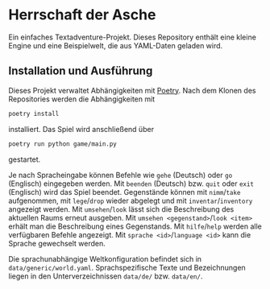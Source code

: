 # Herrschaft der Asche

Ein einfaches Textadventure-Projekt. Dieses Repository enthält eine kleine Engine und eine Beispielwelt, die aus YAML-Daten geladen wird.

## Installation und Ausführung

Dieses Projekt verwaltet Abhängigkeiten mit [Poetry](https://python-poetry.org/).
Nach dem Klonen des Repositories werden die Abhängigkeiten mit

```bash
poetry install
```

installiert. Das Spiel wird anschließend über

```bash
poetry run python game/main.py
```

gestartet.

Je nach Spracheingabe können Befehle wie `gehe` (Deutsch) oder `go` (Englisch) eingegeben werden. Mit `beenden` (Deutsch) bzw. `quit` oder `exit` (Englisch) wird das Spiel beendet.
Gegenstände können mit `nimm`/`take` aufgenommen, mit `lege`/`drop` wieder abgelegt und mit `inventar`/`inventory` angezeigt werden. Mit `umsehen`/`look` lässt sich die Beschreibung des aktuellen Raums erneut ausgeben. Mit `umsehen <gegenstand>`/`look <item>` erhält man die Beschreibung eines Gegenstands. Mit `hilfe`/`help` werden alle verfügbaren Befehle angezeigt. Mit `sprache <id>`/`language <id>` kann die Sprache gewechselt werden.

Die sprachunabhängige Weltkonfiguration befindet sich in `data/generic/world.yaml`.
Sprachspezifische Texte und Bezeichnungen liegen in den Unterverzeichnissen
`data/de/` bzw. `data/en/`.
